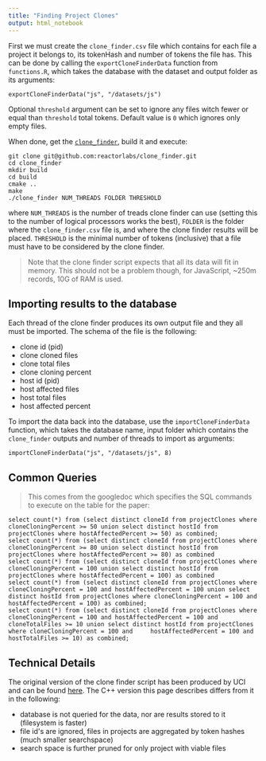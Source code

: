 ```yaml
---
title: "Finding Project Clones"
output: html_notebook
---
```


First we must create the `clone_finder.csv` file which contains for each file a project it belongs to, its tokenHash and number of tokens the file has. This can be done by calling the `exportCloneFinderData` function from `functions.R`, which takes the database with the dataset and output folder as its arguments:

    exportCloneFinderData("js", "/datasets/js")
    
Optional `threshold` argument can be set to ignore any files witch fewer or equal than `threshold` total tokens. Default value is `0` which ignores only empty files.      

When done, get the [`clone_finder`](https://github.com/reactorlabs/clone_finder), build it and execute:

    git clone git@github.com:reactorlabs/clone_finder.git
    cd clone_finder
    mkdir build
    cd build
    cmake ..
    make
    ./clone_finder NUM_THREADS FOLDER THRESHOLD
    
where `NUM_THREADS` is the number of treads clone finder can use (setting this to the number of logical processors works the best), `FOLDER` is the folder where the `clone_finder.csv` file is, and where the clone finder results will be placed. `THRESHOLD` is the minimal number of tokens (inclusive) that a file must have to be considered by the clone finder. 

> Note that the clone finder script expects that all its data will fit in memory. This should not be a problem though, for JavaScript, ~250m records, 10G of RAM is used. 

## Importing results to the database

Each thread of the clone finder produces its own output file and they all must be imported. The schema of the file is the following:

- clone id (pid)
- clone cloned files
- clone total files
- clone cloning percent
- host id (pid)
- host affected files
- host total files
- host affected percent

To import the data back into the database, use the `importCloneFinderData` function, which takes the database name, input folder which contains the `clone_finder` outputs and number of threads to import as arguments:

    importCloneFinderData("js", "/datasets/js", 8)

## Common Queries

> This comes from the googledoc which specifies the SQL commands to execute on the table for the paper:

    select count(*) from (select distinct cloneId from projectClones where cloneCloningPercent >= 50 union select distinct hostId from projectClones where hostAffectedPercent >= 50) as combined;
    select count(*) from (select distinct cloneId from projectClones where cloneCloningPercent >= 80 union select distinct hostId from projectClones where hostAffectedPercent >= 80) as combined
    select count(*) from (select distinct cloneId from projectClones where cloneCloningPercent = 100 union select distinct hostId from projectClones where hostAffectedPercent = 100) as combined
    select count(*) from (select distinct cloneId from projectClones where cloneCloningPercent = 100 and hostAffectedPercent = 100 union select distinct hostId from projectClones where cloneCloningPercent = 100 and hostAffectedPercent = 100) as combined;
    select count(*) from (select distinct cloneId from projectClones where cloneCloningPercent = 100 and hostAffectedPercent = 100 and cloneTotalFiles >= 10 union select distinct hostId from projectClones where cloneCloningPercent = 100 and     hostAffectedPercent = 100 and hostTotalFiles >= 10) as combined;


## Technical Details

The original version of the clone finder script has been produced by UCI and can be found [here](https://github.com/Mondego/SourcererCC/blob/master/tokenizers/file-level/db-importer/clone_finder.py). The C++ version this page describes differs from it in the following:

- database is not queried for the data, nor are results stored to it (filesystem is faster)
- file id's are ignored, files in projects are aggregated by token hashes (much smaller searchspace)
- search space is further pruned for only project with viable files


